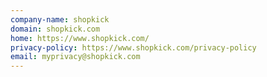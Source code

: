 ```yaml
---
company-name: shopkick
domain: shopkick.com
home: https://www.shopkick.com/
privacy-policy: https://www.shopkick.com/privacy-policy
email: myprivacy@shopkick.com
---
```




